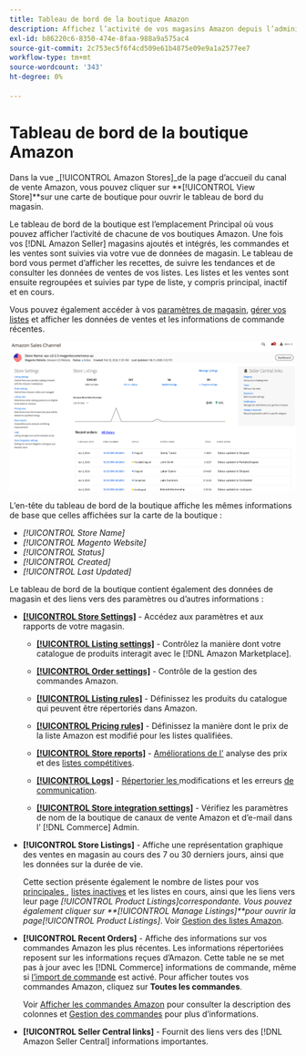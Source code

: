 ```yaml
---
title: Tableau de bord de la boutique Amazon
description: Affichez l’activité de vos magasins Amazon depuis l’administrateur Commerce à l’aide du tableau de bord de la boutique Amazon.
exl-id: b86220c6-8350-474e-8faa-988a9a575ac4
source-git-commit: 2c753ec5f6f4cd509e61b4875e09e9a1a2577ee7
workflow-type: tm+mt
source-wordcount: '343'
ht-degree: 0%

---
```


# Tableau de bord de la boutique Amazon


Dans la vue _[!UICONTROL Amazon Stores]_de la page d’accueil du canal de vente Amazon, vous pouvez cliquer sur **[!UICONTROL View Store]**sur une carte de boutique pour ouvrir le tableau de bord du magasin.

Le tableau de bord de la boutique est l’emplacement Principal où vous pouvez afficher l’activité de chacune de vos boutiques Amazon. Une fois vos [!DNL Amazon Seller] magasins ajoutés et intégrés, les commandes et les ventes sont suivies via votre vue de données de magasin. Le tableau de bord vous permet d’afficher les recettes, de suivre les tendances et de consulter les données de ventes de vos listes. Les listes et les ventes sont ensuite regroupées et suivies par type de liste, y compris principal, inactif et en cours.

Vous pouvez également accéder à vos [paramètres de magasin](./ob-store-review.md), [gérer vos listes](./managing-product-listings.md) et afficher les données de ventes et les informations de commande récentes.

![Tableau de bord de la boutique Amazon](assets/amazon-store-dashboard.png)

L’en-tête du tableau de bord de la boutique affiche les mêmes informations de base que celles affichées sur la carte de la boutique :

- _[!UICONTROL Store Name]_
- _[!UICONTROL Magento Website]_
- _[!UICONTROL Status]_
- _[!UICONTROL Created]_
- _[!UICONTROL Last Updated]_

Le tableau de bord de la boutique contient également des données de magasin et des liens vers des paramètres ou d’autres informations :

- [**[!UICONTROL Store Settings]**](./ob-store-review.md) - Accédez aux paramètres et aux rapports de votre magasin.

   - [**[!UICONTROL Listing settings]**](./listing-settings.md) - Contrôlez la manière dont votre catalogue de produits interagit avec le  [!DNL Amazon Marketplace].

   - [**[!UICONTROL Order settings]**](./order-settings.md) - Contrôle de la gestion des commandes Amazon.

   - [**[!UICONTROL Listing rules]**](./listing-rules.md) - Définissez les produits du catalogue qui peuvent être répertoriés dans Amazon.

   - [**[!UICONTROL Pricing rules]**](./pricing-products.md) - Définissez la manière dont le prix de la liste Amazon est modifié pour les listes qualifiées.

   - [**[!UICONTROL Store reports]**](./amazon-logs-reports.md) -  [Améliorations de l&#39;](./competitive-price-analysis.md) analyse des prix et des  [listes compétitives](./listing-improvements.md).

   - [**[!UICONTROL Logs]**](./amazon-logs-reports.md) -  [Répertorier les ](./listing-changes-log.md) modifications et les erreurs  [de communication](./communication-errors-log.md).

   - [**[!UICONTROL Store integration settings]**](./store-integration-settings.md) - Vérifiez les paramètres de nom de la boutique de canaux de vente Amazon et d’e-mail dans l’ [!DNL Commerce] Admin.

- **[!UICONTROL Store Listings]** - Affiche une représentation graphique des ventes en magasin au cours des 7 ou 30 derniers jours, ainsi que les données sur la durée de vie.

   Cette section présente également le nombre de listes pour vos [principales ](./active-listings.md), [listes inactives](./inactive-listings.md) et les listes en cours, ainsi que les liens vers leur page _[!UICONTROL Product Listings]_correspondante. Vous pouvez également cliquer sur **[!UICONTROL Manage Listings]**pour ouvrir la page_[!UICONTROL Product Listings]_. Voir [Gestion des listes Amazon](./managing-product-listings.md).

- **[!UICONTROL Recent Orders]** - Affiche des informations sur vos commandes Amazon les plus récentes. Les informations répertoriées reposent sur les informations reçues d’Amazon. Cette table ne se met pas à jour avec les [!DNL Commerce] informations de commande, même si [l’import de commande](./order-settings.md) est activé. Pour afficher toutes vos commandes Amazon, cliquez sur **Toutes les commandes**.

   Voir [Afficher les commandes Amazon](./amazon-orders-all.md) pour consulter la description des colonnes et [Gestion des commandes](./managing-orders.md) pour plus d’informations.

- **[!UICONTROL Seller Central links]** - Fournit des liens vers des  [!DNL Amazon Seller Central] informations importantes.
